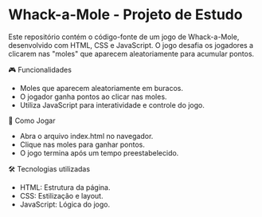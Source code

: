 # Whack-a-Mole - Projeto de Estudo

Este repositório contém o código-fonte de um jogo de Whack-a-Mole, desenvolvido com HTML, CSS e JavaScript. O jogo desafia os jogadores a clicarem nas "moles" que aparecem aleatoriamente para acumular pontos.

🎮 Funcionalidades

   * Moles que aparecem aleatoriamente em buracos.
   * O jogador ganha pontos ao clicar nas moles.
   * Utiliza JavaScript para interatividade e controle do jogo.

🚀 Como Jogar

   * Abra o arquivo index.html no navegador.
   * Clique nas moles para ganhar pontos.
   * O jogo termina após um tempo preestabelecido.

🛠️ Tecnologias utilizadas

   * HTML: Estrutura da página.
   * CSS: Estilização e layout.
   * JavaScript: Lógica do jogo.
